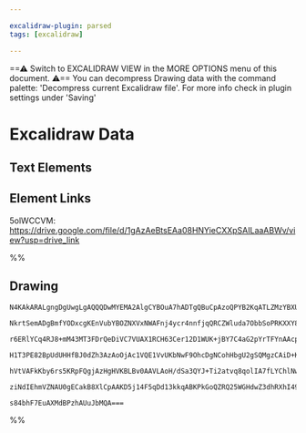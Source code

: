 ```yaml
---

excalidraw-plugin: parsed
tags: [excalidraw]

---
```

==⚠  Switch to EXCALIDRAW VIEW in the MORE OPTIONS menu of this document. ⚠== You can decompress Drawing data with the command palette: 'Decompress current Excalidraw file'. For more info check in plugin settings under 'Saving'



# Excalidraw Data

## Text Elements
## Element Links
5olWCCVM: https://drive.google.com/file/d/1gAzAeBtsEAa08HNYieCXXpSAILaaABWv/view?usp=drive_link

%%
## Drawing
```compressed-json
N4KAkARALgngDgUwgLgAQQQDwMYEMA2AlgCYBOuA7hADTgQBuCpAzoQPYB2KqATLZMzYBXUtiRoIACyhQ4zZAHoFAc0JRJQgEYA6bGwC2CgF7N6hbEcK4OCtptbErHALRY8RMpWdx8Q1TdIEfARcZgRmBShcZQUebQBGAAYEmjoghH0EDihmbgBtcDBQMBKIEm4IAFY2fAB1AGF6gDUAWVSSyFhECozNBGJiXE1g9tLMbmcAdkTJ7R5K/lKYCcmA

NkrtSemADgBmfYODxcgKEnVubYBOZNXVxNWAFnj4ycr4nnfjqQRCZWluda7ObbSoPRKXXY8VZJXbbL7WZQjNCJL7MKCkNgAawQ9RqbFIFQAxPEECSSaNIJpcNhMcoMUIOMRcfh8RV0dZmHBcIFshSIAAzQj4fAAZVgSPQgg8fLRGOxtTOkm4fEKAnRWIQYpgEogUvKX3pfw44VyaHiXzYXOwamWZsSKNVEDpwjgAEliKbUHkALpffnkTLu7gcITC

r6ERlYCq4RJ8+mM43MT3FDrQeDiVC7VUAX1RCH63Cer12D1WUK+jBY7C4aG2pYrTFYnAAcpwxNxLpdnpDXg9w8wACLpKAFtD8ghhL6aYSMgCiwUy2U9Pq+QjggxHxG4L1LZdhq0u80mXyIHExFWksnkSjIhEY2mUbDYiIQugMCkFwQUxAU8WUAEEjH/BAACEclnf8Y22AAJZsAE1CBxAANJC4BFf9XQAGVwXB/xA2p6AUMwEAoAB+IROQAXlvRgA

H1T3PE82BpUdUHHfBJ0dZh3AzAoOjAc1VQE1VvUKbNwF9OhcDgNCohHbgU2gSQMgzCAiD+KBRgYRCKBA6laXjJk8QJCRCX5cyLK07ARB5KBXRHfQxTlHFjKJMlSSQRYIGs0hbPsjI9JpZ0GSMlkTPQdkOE5bksk0ryfL8hyADEhVFcVVL1Ld4ps2L/Mc9V5UVZVst83KHKcjUtR1TKrJy7I8oAJWEI0TW3ErEoyAB5K0bW3e12rKjIks4KAktwfQ

hVtVAFkKby6rs5KRpFQgjAzHgHVKBLBv0AAVLAoH/dSa3QYJ+Ti2atvq8qolIA7fLYChlNwLc0BDMMLvmvLZ0Zf97sekIXvQbkMSoAaroyX6QZ29MKkMrTuIxYUkL61YgQefdLlWSZMYeV44VmhGanwOCO0qZIPjBRJccqS5KZVUojCffQFMdegCCEDN4gSJ4wUmMSwYWjImpCxNPQgOGvLpEhltW5UNsgKXiDFBA4G4GbSkVlo2GIBBvqGYJAfY

ziNdIEhmVZNAU0gECakB8XlCpAAKD5j14F5qDd13kkqABKPkGoQZRQ25WGHdwZ3dhRXhI49ngY9Qb2/f5j7SuyCrsW6qBq09N78C8/1xoQAPI1NjhlBZ1Msn11j0Q5r5sCIVW0FrhAvg4QvuBbi0hCgU8Mxb5PSjsAArBBsByEV27gLWdb14ZWKN1vZupLPGB2p98Ar0ougy9Jx+rPlrLRAxoe6V7Qzzx0WRYw2JyX1N8FCA797Xjfgwvv0MUcve

s84bhF7EuAXMdBPzhAUuJbMQA===
```
%%